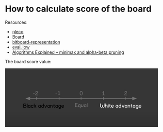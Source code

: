 # How to calculate score of the board

Resources:

- [pleco](https://docs.rs/pleco/0.5.0/pleco/)
- [Board](https://docs.rs/pleco/0.5.0/pleco/board/struct.Board.html)
- [bitboard-representation](https://docs.rs/pleco/latest/pleco/board/struct.Board.html#bitboard-representation)
- [eval_low](https://docs.rs/pleco/0.5.0/pleco/tools/eval/struct.Eval.html#method.eval_low)
- [Algorithms Explained – minimax and alpha-beta pruning](https://youtu.be/l-hh51ncgDI)

The board score value:

![](./score.png)